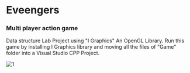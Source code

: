 # Eveengers 
### Multi player action game
Data structure Lab Project using "I Graphics" An OpenGL Library.
Run this game by installing I Graphics library and moving all the files of "Game" folder into a Visual Studio CPP Project.

![1](![20170508_014855](https://user-images.githubusercontent.com/25324071/138064293-4e30ea38-5dd8-4a0c-9956-feb783c4781a.gif))

